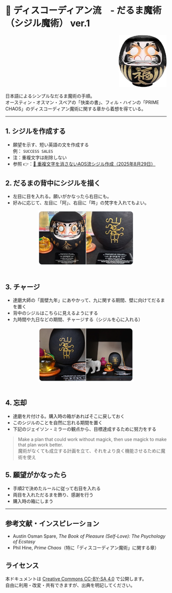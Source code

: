 # 🍏 ディスコーディアン流　- だるま魔術 （シジル魔術） ver.1

<div align="right">
<img src="daruma_black.jpg" width="150"><br>
</div>

日本語によるシンプルなだるま魔術の手順。  
オースティン・オスマン・スペアの「快楽の書」、フィル・ハインの「PRIME CHAOS」のディスコーディアン魔術に関する章から着想を得ている。  

---

## 1. シジルを作成する
- 願望を示す、短い英語の文を作成する  
  例： `SUCCESS SALES`
- 注：重複文字は削除しない  
- 参照 👉：[🍏 重複文字を消さないAOS流シジル作成（2025年8月29日）](https://github.com/ravensgate-tux/sigil_duplicates/blob/main/README.md)

## 2. だるまの背中にシジルを描く
- 左目に目を入れる。願いがかなったら右目にも。  
- 好みに応じて、左目に「阿」、右目に「吽」の梵字を入れてもよい。  

<div align="center">
<img src="daruma-sigil-ex00.png" width="300">
</div>
<br>

## 3. チャージ
- 達磨大師の「面壁九年」にあやかって、九に関する期間、壁に向けてだるまを置く
- 背中のシジルはこちらに見えるようにする
- 九時間や九日などの期間、チャージする（シジルを心に入れる）

<div align="center">
<img src="daruma-sigil-ex01.png" width="300">
</div>
<br>

## 4. 忘却
- 達磨を片付ける。購入時の箱があればそこに戻しておく
- このシジルのことを自然に忘れる期間を置く
- 下記のジェイソン・ミラーの観点から、目標達成するために努力をする

> Make a plan that could work without magick, then use magick to make that plan work better.<br>
> 魔術がなくても成立する計画を立て、それをより良く機能させるために魔術を使え

## 5. 願望がかなったら
- 手順2で決めたルールに従って右目を入れる
- 両目を入れただるまを飾り、感謝を行う
- 購入時の箱にしまう

---

## 参考文献・インスピレーション
- Austin Osman Spare, *The Book of Pleasure (Self-Love): The Psychology of Ecstasy*  
- Phil Hine, *Prime Chaos*（特に「ディスコーディアン魔術」に関する章）  

## ライセンス
本ドキュメントは [Creative Commons CC-BY-SA 4.0](https://creativecommons.org/licenses/by-sa/4.0/deed.ja) で公開します。  
自由に利用・改変・共有できますが、出典を明記してください。  
